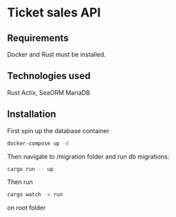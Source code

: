 # Ticket sales API

## Requirements

Docker and Rust must be installed.

## Technologies used

Rust
Actix,
SeaORM
MariaDB

## Installation

First spin up the database container

```bash
docker-compose up -d
```

Then navigate to /migration folder and run db migrations:

```bash
cargo run -- up
```

Then run 

```bash
cargo watch -x run
```

on root folder
